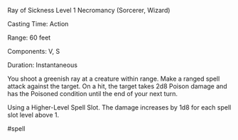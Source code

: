 Ray of Sickness
Level 1 Necromancy (Sorcerer, Wizard)

Casting Time: Action

Range: 60 feet

Components: V, S

Duration: Instantaneous

You shoot a greenish ray at a creature within range. Make a ranged spell attack against the target. On a hit, the target takes 2d8 Poison damage and has the Poisoned condition until the end of your next turn.

Using a Higher-Level Spell Slot. The damage increases by 1d8 for each spell slot level above 1.

#spell